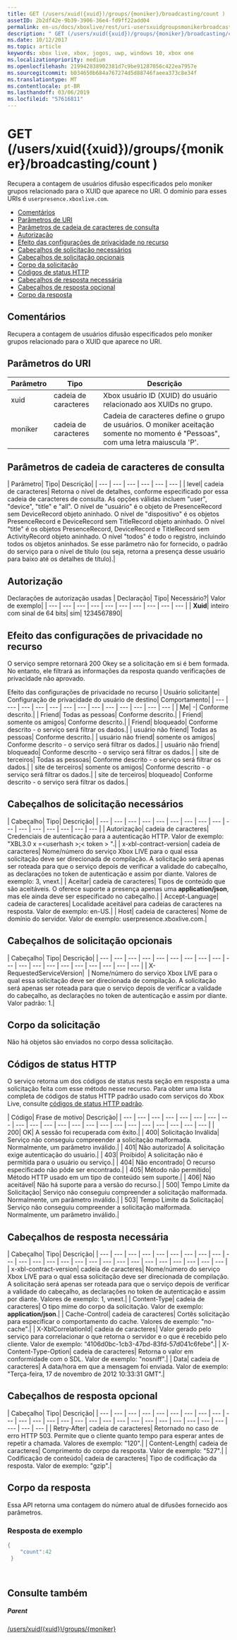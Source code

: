 ```yaml
---
title: GET (/users/xuid({xuid})/groups/{moniker}/broadcasting/count )
assetID: 2b2df42e-9b39-3906-36e4-fd9ff22add04
permalink: en-us/docs/xboxlive/rest/uri-usersxuidgroupsmonikerbroadcastingcountget.html
description: " GET (/users/xuid({xuid})/groups/{moniker}/broadcasting/count )"
ms.date: 10/12/2017
ms.topic: article
keywords: xbox live, xbox, jogos, uwp, windows 10, xbox one
ms.localizationpriority: medium
ms.openlocfilehash: 219942838902381d7c9be91287056c422ea7957e
ms.sourcegitcommit: b034650b684a767274d5d88746faeea373c8e34f
ms.translationtype: MT
ms.contentlocale: pt-BR
ms.lasthandoff: 03/06/2019
ms.locfileid: "57616811"
---
```

# <a name="get-usersxuidxuidgroupsmonikerbroadcastingcount-"></a>GET (/users/xuid({xuid})/groups/{moniker}/broadcasting/count )
Recupera a contagem de usuários difusão especificados pelo moniker grupos relacionado para o XUID que aparece no URI. O domínio para esses URIs é `userpresence.xboxlive.com`.
 
  * [Comentários](#ID4EV)
  * [Parâmetros de URI](#ID4E5)
  * [Parâmetros de cadeia de caracteres de consulta](#ID4EJB)
  * [Autorização](#ID4EKC)
  * [Efeito das configurações de privacidade no recurso](#ID4EQD)
  * [Cabeçalhos de solicitação necessários](#ID4EEH)
  * [Cabeçalhos de solicitação opcionais](#ID4EMBAC)
  * [Corpo da solicitação](#ID4EMCAC)
  * [Códigos de status HTTP](#ID4EXCAC)
  * [Cabeçalhos de resposta necessária](#ID4E3GAC)
  * [Cabeçalhos de resposta opcional](#ID4EMJAC)
  * [Corpo da resposta](#ID4E5KAC)
 
<a id="ID4EV"></a>

 
## <a name="remarks"></a>Comentários
 
Recupera a contagem de usuários difusão especificados pelo moniker grupos relacionado para o XUID que aparece no URI.
  
<a id="ID4E5"></a>

 
## <a name="uri-parameters"></a>Parâmetros do URI
 
| Parâmetro| Tipo| Descrição| 
| --- | --- | --- | 
| xuid| cadeia de caracteres| Xbox usuário ID (XUID) do usuário relacionado aos XUIDs no grupo.| 
| moniker| cadeia de caracteres| Cadeia de caracteres define o grupo de usuários. O moniker aceitação somente no momento é "Pessoas", com uma letra maiuscula 'P'.| 
  
<a id="ID4EJB"></a>

 
## <a name="query-string-parameters"></a>Parâmetros de cadeia de caracteres de consulta
 
| Parâmetro| Tipo| Descrição| 
| --- | --- | --- | --- | --- | --- | 
| level| cadeia de caracteres| Retorna o nível de detalhes, conforme especificado por essa cadeia de caracteres de consulta. As opções válidas incluem "user", "device", "title" e "all". O nível de "usuário" é o objeto de PresenceRecord sem DeviceRecord objeto aninhado. O nível de "dispositivo" é os objetos PresenceRecord e DeviceRecord sem TitleRecord objeto aninhado. O nível "title" é os objetos PresenceRecord, DeviceRecord e TitleRecord sem ActivityRecord objeto aninhado. O nível "todos" é todo o registro, incluindo todos os objetos aninhados. Se esse parâmetro não for fornecido, o padrão do serviço para o nível de título (ou seja, retorna a presença desse usuário para baixo até os detalhes de título).| 
  
<a id="ID4EKC"></a>

 
## <a name="authorization"></a>Autorização
 
Declarações de autorização usadas | Declaração| Tipo| Necessário?| Valor de exemplo| 
| --- | --- | --- | --- | --- | --- | --- | --- | --- | --- | 
| <b>Xuid</b>| inteiro com sinal de 64 bits| sim| 1234567890| 
  
<a id="ID4EQD"></a>

 
## <a name="effect-of-privacy-settings-on-resource"></a>Efeito das configurações de privacidade no recurso
 
O serviço sempre retornará 200 Okey se a solicitação em si é bem formada. No entanto, ele filtrará as informações da resposta quando verificações de privacidade não aprovado.
 
Efeito das configurações de privacidade no recurso | Usuário solicitante| Configuração de privacidade do usuário de destino| Comportamento| 
| --- | --- | --- | --- | --- | --- | --- | --- | --- | --- | --- | --- | --- | 
| Me| -| Conforme descrito.| 
| Friend| Todas as pessoas| Conforme descrito.| 
| Friend| somente os amigos| Conforme descrito.| 
| Friend| bloqueado| Conforme descrito - o serviço será filtrar os dados.| 
| usuário não friend| Todas as pessoas| Conforme descrito.| 
| usuário não friend| somente os amigos| Conforme descrito - o serviço será filtrar os dados.| 
| usuário não friend| bloqueado| Conforme descrito - o serviço será filtrar os dados.| 
| site de terceiros| Todas as pessoas| Conforme descrito - o serviço será filtrar os dados.| 
| site de terceiros| somente os amigos| Conforme descrito - o serviço será filtrar os dados.| 
| site de terceiros| bloqueado| Conforme descrito - o serviço será filtrar os dados.| 
  
<a id="ID4EEH"></a>

 
## <a name="required-request-headers"></a>Cabeçalhos de solicitação necessários
 
| Cabeçalho| Tipo| Descrição| 
| --- | --- | --- | --- | --- | --- | --- | --- | --- | --- | --- | --- | --- | --- | --- | --- | 
| Autorização| cadeia de caracteres| Credenciais de autenticação para a autenticação HTTP. Valor de exemplo: "XBL3.0 x =&lt;userhash >;&lt; token > ".| 
| x-xbl-contract-version| cadeia de caracteres| Nome/número do serviço Xbox LIVE para o qual essa solicitação deve ser direcionada de compilação. A solicitação será apenas ser roteada para que o serviço depois de verificar a validade do cabeçalho, as declarações no token de autenticação e assim por diante. Valores de exemplo: 3, vnext.| 
| Aceitar| cadeia de caracteres| Tipos de conteúdo que são aceitáveis. O oferece suporte a presença apenas uma <b>application/json</b>, mas ele ainda deve ser especificado no cabeçalho.| 
| Accept-Language| cadeia de caracteres| Localidade aceitável para cadeias de caracteres na resposta. Valor de exemplo: en-US.| 
| Host| cadeia de caracteres| Nome de domínio do servidor. Valor de exemplo: userpresence.xboxlive.com.| 
  
<a id="ID4EMBAC"></a>

 
## <a name="optional-request-headers"></a>Cabeçalhos de solicitação opcionais
 
| Cabeçalho| Tipo| Descrição| 
| --- | --- | --- | --- | --- | --- | --- | --- | --- | --- | --- | --- | --- | --- | --- | --- | --- | --- | --- | 
| X-RequestedServiceVersion|  | Nome/número do serviço Xbox LIVE para o qual essa solicitação deve ser direcionada de compilação. A solicitação será apenas ser roteada para que o serviço depois de verificar a validade do cabeçalho, as declarações no token de autenticação e assim por diante. Valor padrão: 1.| 
  
<a id="ID4EMCAC"></a>

 
## <a name="request-body"></a>Corpo da solicitação
 
Não há objetos são enviados no corpo dessa solicitação.
  
<a id="ID4EXCAC"></a>

 
## <a name="http-status-codes"></a>Códigos de status HTTP
 
O serviço retorna um dos códigos de status nesta seção em resposta a uma solicitação feita com esse método nesse recurso. Para obter uma lista completa de códigos de status HTTP padrão usado com serviços do Xbox Live, consulte [códigos de status HTTP padrão](../../additional/httpstatuscodes.md).
 
| Código| Frase de motivo| Descrição| 
| --- | --- | --- | --- | --- | --- | --- | --- | --- | --- | --- | --- | --- | --- | --- | --- | --- | --- | --- | --- | --- | --- | 
| 200| OK| A sessão foi recuperada com êxito.| 
| 400| Solicitação Inválida| Serviço não conseguiu compreender a solicitação malformada. Normalmente, um parâmetro inválido.| 
| 401| Não autorizado| A solicitação exige autenticação do usuário.| 
| 403| Proibido| A solicitação não é permitida para o usuário ou serviço.| 
| 404| Não encontrado| O recurso especificado não pôde ser encontrado.| 
| 405| Método não permitido| Método HTTP usado em um tipo de conteúdo sem suporte.| 
| 406| Não aceitável| Não há suporte para a versão do recurso.| 
| 500| Tempo Limite da Solicitação| Serviço não conseguiu compreender a solicitação malformada. Normalmente, um parâmetro inválido.| 
| 503| Tempo Limite da Solicitação| Serviço não conseguiu compreender a solicitação malformada. Normalmente, um parâmetro inválido.| 
  
<a id="ID4E3GAC"></a>

 
## <a name="required-response-headers"></a>Cabeçalhos de resposta necessária
 
| Cabeçalho| Tipo| Descrição| 
| --- | --- | --- | --- | --- | --- | --- | --- | --- | --- | --- | --- | --- | --- | --- | --- | --- | --- | --- | --- | --- | --- | --- | --- | --- | 
| x-xbl-contract-version| cadeia de caracteres| Nome/número do serviço Xbox LIVE para o qual essa solicitação deve ser direcionada de compilação. A solicitação será apenas ser roteada para que o serviço depois de verificar a validade do cabeçalho, as declarações no token de autenticação e assim por diante. Valores de exemplo: 1, vnext.| 
| Content-Type| cadeia de caracteres| O tipo mime do corpo da solicitação. Valor de exemplo: <b>application/json</b>.| 
| Cache-Control| cadeia de caracteres| Cortês solicitação para especificar o comportamento do cache. Valores de exemplo: "no-cache".| 
| X-XblCorrelationId| cadeia de caracteres| Valor gerado pelo serviço para correlacionar o que retorna o servidor e o que é recebido pelo cliente. Valor de exemplo: "4106d0bc-1cb3-47bd-83fd-57d041c6febe".| 
| X-Content-Type-Option| cadeia de caracteres| Retorna o valor em conformidade com o SDL. Valor de exemplo: "nosniff".| 
| Data| cadeia de caracteres| A data/hora em que a mensagem foi enviada. Valor de exemplo: "Terça-feira, 17 de novembro de 2012 10:33:31 GMT".| 
  
<a id="ID4EMJAC"></a>

 
## <a name="optional-response-headers"></a>Cabeçalhos de resposta opcional
 
| Cabeçalho| Tipo| Descrição| 
| --- | --- | --- | --- | --- | --- | --- | --- | --- | --- | --- | --- | --- | --- | --- | --- | --- | --- | --- | --- | --- | --- | --- | --- | --- | --- | --- | --- | 
| Retry-After| cadeia de caracteres| Retornado no caso de erro HTTP 503. Permite que o cliente quanto tempo para esperar antes de repetir a chamada. Valores de exemplo: "120".| 
| Content-Length| cadeia de caracteres| Comprimento do corpo da resposta. Valor de exemplo: "527".| 
| Codificação de conteúdo| cadeia de caracteres| Tipo de codificação da resposta. Valor de exemplo: "gzip".| 
  
<a id="ID4E5KAC"></a>

 
## <a name="response-body"></a>Corpo da resposta
 
Essa API retorna uma contagem do número atual de difusões fornecido aos parâmetros.
 
<a id="ID4EGLAC"></a>

 
### <a name="sample-response"></a>Resposta de exemplo
 

```cpp
{
    "count":42
 }

         
```

   
<a id="ID4EQLAC"></a>

 
## <a name="see-also"></a>Consulte também
 
<a id="ID4ESLAC"></a>

 
##### <a name="parent"></a>Parent 

[/users/xuid({xuid})/groups/{moniker}](uri-usersxuidgroupsmoniker.md)

   